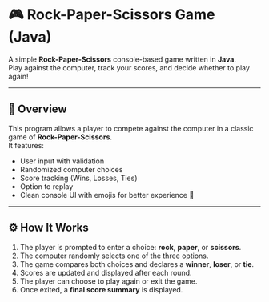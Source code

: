 # 🎮 Rock-Paper-Scissors Game (Java)

A simple **Rock-Paper-Scissors** console-based game written in **Java**.  
Play against the computer, track your scores, and decide whether to play again!

---

## 🧠 Overview

This program allows a player to compete against the computer in a classic game of **Rock-Paper-Scissors**.  
It features:
- User input with validation  
- Randomized computer choices  
- Score tracking (Wins, Losses, Ties)  
- Option to replay  
- Clean console UI with emojis for better experience 🎉

---

## ⚙️ How It Works

1. The player is prompted to enter a choice: **rock**, **paper**, or **scissors**.  
2. The computer randomly selects one of the three options.  
3. The game compares both choices and declares a **winner**, **loser**, or **tie**.  
4. Scores are updated and displayed after each round.  
5. The player can choose to play again or exit the game.  
6. Once exited, a **final score summary** is displayed.
